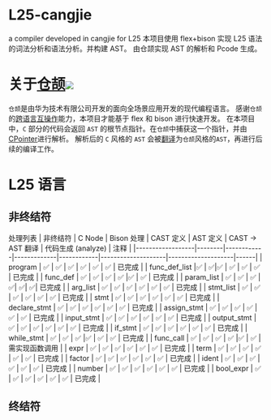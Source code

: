 
# L25-cangjie

a compiler developed in cangjie for L25
本项目使用 flex+bison 实现 L25 语法的词法分析和语法分析。并构建 AST。
由仓颉实现 AST 的解析和 Pcode 生成。

# 关于[仓颉![](https://csdnimg.cn/release/devpress-cangjie/public/img/logo.81433277.png)](https://cangjie-lang.cn/)

`仓颉`是由华为技术有限公司开发的面向全场景应用开发的现代编程语言。
感谢`仓颉`的[跨语言互操作](https://cangjie-lang.cn/docs?url=%2F0.53.18%2Fuser_manual%2Fsource_zh_cn%2FFFI%2Fcangjie-c.html)能力，本项目才能基于 flex 和 bison 进行快速开发。
在本项目中，`C` 部分的代码会返回 `AST` 的根节点指针。在`仓颉`中捕获这一个指针，并由[CPointer<T>](https://docs.cangjie-lang.cn/docs/0.53.18/libs/std/core/core_package_api/core_package_intrinsics.html#cpointert)进行解析。
解析后的 `C` 风格的 `AST` 会被[翻译](src/translate.cj)为`仓颉`风格的`AST`，再进行后续的编译工作。

# L25 语言

## 非终结符

处理列表
| 非终结符 | C Node | Bison 处理 | CAST 定义 | AST 定义 | CAST → AST 翻译 | 代码生成 (analyze) | 注释 |
|------------------|--------|------------|-------------|------------|--------------------|--------------------|------|
| program | ✅ | ✅ | ✅ | ✅ | ✅ | ✅ | 已完成 |
| func_def_list |✅ | ✅|✅ | ✅ | ✅ | ✅ | 已完成 |
| func_def | ✅ | ✅ | ✅ | ✅ |✅ | ✅ | 已完成 |
| param_list | ✅ | ✅ | ✅ | ✅| ✅| ✅| 已完成 |
| arg_list | ✅ | ✅ | ✅ | ✅ | ✅ | ✅ | 已完成  |
| stmt_list | ✅ | ✅ | ✅ | ✅ | ✅ | ✅ | 已完成 |
| stmt |  ✅  | ✅ | ✅ | ✅ | ✅ | ✅ | 已完成 |
| declare_stmt | ✅ | ✅ | ✅ | ✅ | ✅ | ✅ | 已完成 |
| assign_stmt | ✅  | ✅  | ✅ | ✅  | ✅  | ✅  | 已完成 |
| input_stmt | ✅ | ✅ | ✅ | ✅ | ✅ | ✅ | 已完成 |
| output_stmt | ✅  | ✅  | ✅ | ✅  | ✅  | ✅  | 已完成 |
| if_stmt | ✅ | ✅ | ✅ | ✅ | ✅ | ✅ | 已完成 |
| while_stmt | ✅ | ✅ | ✅ |✅ | ✅ | ✅ | 已完成 |
| func_call | ✅ | ✅ | ✅ | ✅ |✅ | ✅ | 需实现函数调用 |
| expr | ✅ | ✅  | ✅  | ✅  | ✅  | ✅  | 已完成 |
| term | ✅ | ✅  | ✅  | ✅  | ✅  | ✅  | 已完成 |
| factor | ✅ | ✅  | ✅  | ✅  | ✅  | ✅  | 已完成 |
| ident | ✅ | ✅ | ✅ | ✅ | ✅ | ✅ | 已完成 |
| number | ✅ | ✅ | ✅ | ✅ | ✅ | ✅ | 已完成 |
| bool_expr | ✅ | ✅ | ✅ | ✅ | ✅ | ✅ | 已完成 |


## 终结符
